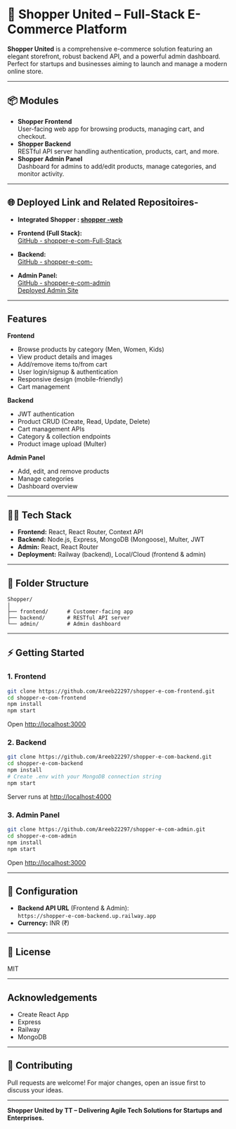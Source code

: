 
# 🛒 Shopper United – Full-Stack E-Commerce Platform

**Shopper United** is a comprehensive e-commerce solution featuring an elegant storefront, robust backend API, and a powerful admin dashboard. Perfect for startups and businesses aiming to launch and manage a modern online store.

---

## 📦 Modules

- **Shopper Frontend**  
  User-facing web app for browsing products, managing cart, and checkout.
- **Shopper Backend**  
  RESTful API server handling authentication, products, cart, and more.
- **Shopper Admin Panel**  
  Dashboard for admins to add/edit products, manage categories, and monitor activity.

---

## 🌐 Deployed Link and Related Repositoires- 

- **Integrated Shopper : [shopper -web](https://shopper-e-com-full-stack.netlify.app/)**

- **Frontend (Full Stack):**  
  [GitHub - shopper-e-com-Full-Stack](https://github.com/Areeb22297/shopper-e-com-Full-Stack)

- **Backend:**  
  [GitHub - shopper-e-com-](https://github.com/Areeb22297/shopper-e-com-)

- **Admin Panel:**  
  [GitHub - shopper-e-com-admin](https://github.com/Areeb22297/shopper-e-com-admin)  
  [Deployed Admin Site](https://shopper-e-com-admin.netlify.app/)
  

---

##  Features

**Frontend**
- Browse products by category (Men, Women, Kids)
- View product details and images
- Add/remove items to/from cart
- User login/signup & authentication
- Responsive design (mobile-friendly)
- Cart management

**Backend**
- JWT authentication
- Product CRUD (Create, Read, Update, Delete)
- Cart management APIs
- Category & collection endpoints
- Product image upload (Multer)

**Admin Panel**
- Add, edit, and remove products
- Manage categories
- Dashboard overview

---

## 🧑‍💻 Tech Stack

- **Frontend:** React, React Router, Context API
- **Backend:** Node.js, Express, MongoDB (Mongoose), Multer, JWT
- **Admin:** React, React Router
- **Deployment:** Railway (backend), Local/Cloud (frontend & admin)

---

## 📁 Folder Structure

```
Shopper/
│
├── frontend/      # Customer-facing app
├── backend/       # RESTful API server
└── admin/         # Admin dashboard
```

---

## ⚡ Getting Started

### 1. Frontend

```bash
git clone https://github.com/Areeb22297/shopper-e-com-frontend.git
cd shopper-e-com-frontend
npm install
npm start
```
Open [http://localhost:3000](http://localhost:3000)

### 2. Backend

```bash
git clone https://github.com/Areeb22297/shopper-e-com-backend.git
cd shopper-e-com-backend
npm install
# Create .env with your MongoDB connection string
npm start
```
Server runs at [http://localhost:4000](http://localhost:4000)

### 3. Admin Panel

```bash
git clone https://github.com/Areeb22297/shopper-e-com-admin.git
cd shopper-e-com-admin
npm install
npm start
```
Open [http://localhost:3000](http://localhost:3000)

---

## 🔗 Configuration

- **Backend API URL** (Frontend & Admin):  
  `https://shopper-e-com-backend.up.railway.app`
- **Currency:** INR (₹)

---

## 📜 License

MIT

---

##  Acknowledgements

- Create React App
- Express
- Railway
- MongoDB

---

## 🤝 Contributing

Pull requests are welcome! For major changes, open an issue first to discuss your ideas.

---

**Shopper United by TT – Delivering Agile Tech Solutions for Startups and Enterprises.**
```
